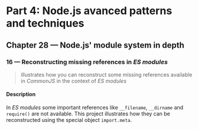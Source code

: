 # Part 4: Node.js avanced patterns and techniques
## Chapter 28 &mdash; Node.js' module system in depth 
### 16 &mdash; Reconstructing missing references in *ES modules*
> illustrates how you can reconstruct some missing references available in *CommonJS* in the context of *ES modules*

#### Description
In *ES modules* some important references like `__filename`, `__dirname` and `require()` are not available. This project illustrates how they can be reconstructed using the special object `import.meta`.
